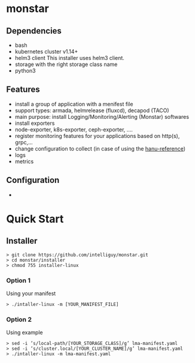 # monstar

## Dependencies
- bash
- kubernetes cluster v1.14+
- helm3 client
  This installer uses helm3 client.
- storage with the right storage class name
- python3

## Features
- install a group of application with a menifest file 
 - support types: armada, helmrelease (fluxcd), decapod (TACO)
 - main purpose: install Logging/Monitoring/Alerting (Monstar) softwares
- install exporters
 - node-exporter, k8s-exporter, ceph-exporter, ....
- register monitoring features for your applications based on http(s), grpc,...
- change configuration to collect (in case of using the [hanu-reference](https://github.com/openinfradev/decapod-site/tree/main/hanu-reference))
 - logs
 - metrics

## Configuration
- 

# Quick Start

## Installer
```
> git clone https://github.com/intelliguy/monstar.git
> cd monstar/installer
> chmod 755 installer-linux
```
### Option 1
Using your manifest
```
> ./intaller-linux -m [YOUR_MANIFEST_FILE]
```

### Option 2
Using example
```
> sed -i ’s/local-path/[YOUR_STORAGE_CLASS]/g’ lma-manifest.yaml
> sed -i ’s/cluster.local/[YOUR_CLUSTER_NAME]/g’ lma-manifest.yaml
> ./intaller-linux -m lma-manifest.yaml
```